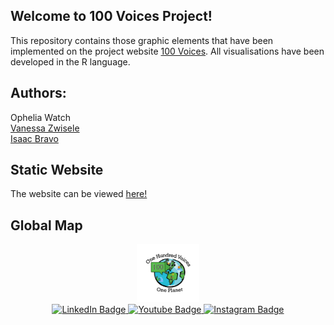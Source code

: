 ## Welcome to 100 Voices Project!

This repository contains those graphic elements that have been implemented on the project website [100 Voices](https://100vop.org/). All visualisations have been developed in the R language.

## Authors:
Ophelia Watch \
[Vanessa Zwisele](https://github.com/V-Zwisele) \
[Isaac Bravo](https://github.com/IsaacBravo)

## Static Website

The website can be viewed [here!](https://100vop.org/)

## Global Map

 
 <div id="header" align="center">
  <img src="img/100Vop_Logo.png" width="100"/>
</div>
  
  <div id="badges" align="center">
  <a href="https://de.linkedin.com/company/100-voices-one-planet?original_referer=https%3A%2F%2Fwww.bing.com%2F">
    <img src="https://img.shields.io/badge/LinkedIn-blue?style=for-the-badge&logo=linkedin&logoColor=white" alt="LinkedIn Badge"/>
  </a>
  <a href="https://www.youtube.com/channel/UCXkTT8TEpHLpzffJK-vFvmg/videos">
    <img src="https://img.shields.io/badge/YouTube-red?style=for-the-badge&logo=youtube&logoColor=white" alt="Youtube Badge"/>
  </a>
  <a href="https://www.instagram.com/100vop/">
    <img src="https://img.shields.io/badge/Instagram-E4405F?style=for-the-badge&logo=instagram&logoColor=white" alt="Instagram Badge"/>
  </a>
     
</div>
  <div id="header" align="center">
  <img src="https://komarev.com/ghpvc/?username=IsaacBravo&style=flat-square&color=blue" alt=""/>
</div>
